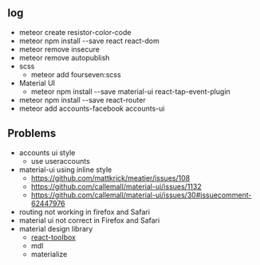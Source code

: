 ## log
* meteor create resistor-color-code
* meteor npm install --save react react-dom
* meteor remove insecure
* meteor remove autopublish
* scss
  * meteor add fourseven:scss
* Material UI
  * meteor npm install --save material-ui react-tap-event-plugin
* meteor npm install --save react-router
* meteor add accounts-facebook accounts-ui

## Problems
* accounts ui style
  * use useraccounts
* material-ui using inline style
  * https://github.com/mattkrick/meatier/issues/108
  * https://github.com/callemall/material-ui/issues/1132
  * https://github.com/callemall/material-ui/issues/30#issuecomment-62447976
* routing not working in firefox and Safari
* material ui not correct in Firefox and Safari
* material design library
  * [react-toolbox](https://github.com/react-toolbox/react-toolbox)
  * mdl
  * materialize
